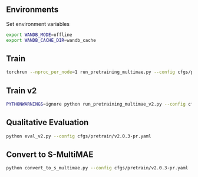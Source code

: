 
## Environments

Set environment variables
```bash
export WANDB_MODE=offline 
export WANDB_CACHE_DIR=wandb_cache
```

## Train

```bash
torchrun --nproc_per_node=1 run_pretraining_multimae.py --config cfgs/pretrain/v1.0.19-pr.yaml
```

## Train v2
```bash
PYTHONWARNINGS=ignore python run_pretraining_multimae_v2.py --config cfgs/pretrain/v2.0.3-pr.yaml 
```

## Qualitative Evaluation

```bash
python eval_v2.py --config cfgs/pretrain/v2.0.3-pr.yaml 
```

## Convert to S-MultiMAE

```bash
python convert_to_s_multimae.py --config cfgs/pretrain/v2.0.3-pr.yaml 
```
